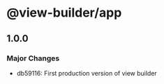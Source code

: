 # @view-builder/app

## 1.0.0

### Major Changes

- db59116: First production version of view builder
